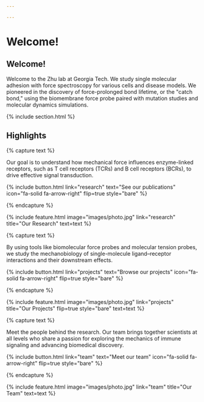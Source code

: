 ```yaml
---

---
```


# Welcome!

<section class="hero-local">
  <div class="hero-content">
    <h1>Welcome!</h1>
    <p>Welcome to the Zhu lab at Georgia Tech. We study single molecular adhesion with force spectroscopy for various cells and disease models. We pioneered in the discovery of force-prolonged bond lifetime, or the "catch bond," using the biomembrane force probe paired with mutation studies and molecular dynamics simulations.</p>
  </div>
</section>

{% include section.html %}

## Highlights

{% capture text %}

Our goal is to understand how mechanical force influences enzyme-linked receptors, such as T cell receptors (TCRs) and B cell receptors (BCRs), to drive effective signal transduction.

{%
  include button.html
  link="research"
  text="See our publications"
  icon="fa-solid fa-arrow-right"
  flip=true
  style="bare"
%}

{% endcapture %}

{%
  include feature.html
  image="images/photo.jpg"
  link="research"
  title="Our Research"
  text=text
%}

{% capture text %}

By using tools like biomolecular force probes and molecular tension probes, we study the mechanobiology of single-molecule ligand–receptor interactions and their downstream effects.

{%
  include button.html
  link="projects"
  text="Browse our projects"
  icon="fa-solid fa-arrow-right"
  flip=true
  style="bare"
%}

{% endcapture %}

{%
  include feature.html
  image="images/photo.jpg"
  link="projects"
  title="Our Projects"
  flip=true
  style="bare"
  text=text
%}

{% capture text %}

Meet the people behind the research. Our team brings together scientists at all levels who share a passion for exploring the mechanics of immune signaling and advancing biomedical discovery.

{%
  include button.html
  link="team"
  text="Meet our team"
  icon="fa-solid fa-arrow-right"
  flip=true
  style="bare"
%}

{% endcapture %}

{%
  include feature.html
  image="images/photo.jpg"
  link="team"
  title="Our Team"
  text=text
%}
